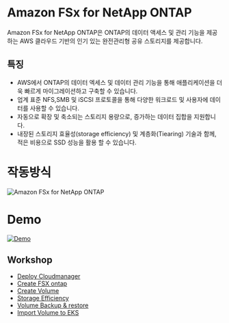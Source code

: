 # Amazon FSx for NetApp ONTAP
Amazon FSx for NetApp ONTAP은 ONTAP의 데이터 액세스 및 관리 기능을 제공하는 AWS 클라우드 기반의 인기 있는 완전관리형 공유 스토리지를 제공합니다.

## 특징
- AWS에서 ONTAP의 데이터 엑세스 및 데이터 관리 기능을 통해 애플리케이션을 더욱 빠르게 마이그레이션하고 구축할 수 있습니다.
- 업계 표준 NFS,SMB 및 iSCSI 프로토콜을 통해 다양한 워크로드 및 사용자에 데이터를 사용할 수 있습니다.
- 자동으로 확장 및 축소되는 스토리지 용량으로, 증가하는 데이터 집합을 지원합니다.
- 내장된 스토리지 효율성(storage efficiency) 및 계층화(Tiearing) 기술과 함께, 적은 비용으로 SSD 성능을 활용 할 수 있습니다.
# 작동방식
![Amazon FSx for NetApp ONTAP](https://d1.awsstatic.com/FSXN%402x.72d7f1b119ec9438a370775830648c5f1f362db7.png)

# Demo
<!-- 
<video width="800" height="600" controls>
    <source src="https://netappkr-wyahn-s3.s3.ap-northeast-2.amazonaws.com/public/FSxontap+demo.mp4" type="video/mp4">
</video>
-->
[![Demo](https://media.amazonwebservices.com/blog/2021/fsx_ontap_choice_1.png)](https://netappkr-wyahn-s3.s3.ap-northeast-2.amazonaws.com/public/FSxontap+demo.mp4)
## Workshop
- [Deploy Cloudmanager](./DeployCloudmanager.md)
- [Create FSX ontap](./CreateFSXontap.md)
- [Create Volume](./CreateVolume.md)
- [Storage Efficiency](./StorageEfficiency.md)
- [Volume Backup & restore](./VolumeBackupAndRestore.md)
- [Import Volume to EKS](./ImportVolumeToEKS.md)